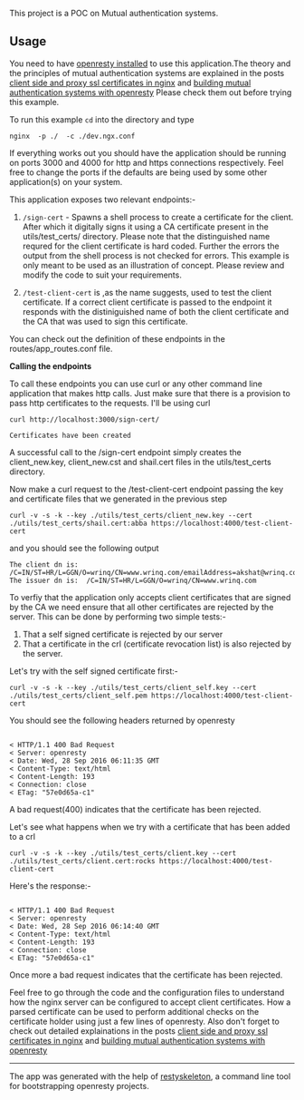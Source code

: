 This project is a POC on Mutual authentication systems.

## Usage

You need to have [openresty installed](https://openresty.org/en/installation.html) to use this application.The theory and the principles of mutual authentication systems are explained in the posts [client side and proxy ssl certificates in nginx](http://staticshin.com/programming/proxy-ssl-cert-in-nginx.html) and [building mutual authentication systems with openresty](http://staticshin.com/programming/mutual_authentication_systems.html) Please check them out before trying this example.

To run this example `cd` into the directory and type


```
nginx  -p ./  -c ./dev.ngx.conf

```
If everything works out you should have the application should be running on ports 3000 and 4000 for http and https connections respectively.  Feel free to change the ports if the defaults are being used by some other application(s) on your system.

This application exposes two relevant endpoints:-

1. `/sign-cert` - Spawns a shell process to create a certificate for the client. After which it digitally signs it using a CA certificate present in the utils/test_certs/ directory. Please note that the distinguished name requred for the client certificate is hard coded. Further the errors the output from the shell process is not checked for errors. This example is only meant to be used as an illustration of concept. Please review and modify the code to suit your requirements. 

2. `/test-client-cert` is ,as the name suggests, used to test the client certificate. If a correct client certificate is passed to the endpoint it responds with the distiniguished name of both the client certificate and the CA that was used to sign this certificate.

You can check out the definition of these endpoints in the routes/app_routes.conf file.

**Calling the endpoints**

To call these endpoints you can use curl or any other command line application that makes http calls. Just make sure that there is a provision to pass http certificates to the requests. I'll be using curl

```
curl http://localhost:3000/sign-cert/

Certificates have been created

```

A successful call to the /sign-cert endpoint simply creates the client_new.key, client_new.cst and shail.cert files in the utils/test_certs directory.

Now make a curl request to the /test-client-cert endpoint passing the key and certificate files that we generated in the previous step

```
curl -v -s -k --key ./utils/test_certs/client_new.key --cert ./utils/test_certs/shail.cert:abba https://localhost:4000/test-client-cert

```
and you should see the following output

```
The client dn is:  /C=IN/ST=HR/L=GGN/O=wrinq/CN=www.wrinq.com/emailAddress=akshat@wrinq.com
The issuer dn is:  /C=IN/ST=HR/L=GGN/O=wrinq/CN=www.wrinq.com

```

To verfiy that the application only accepts client certificates that are signed by the CA we need ensure that all other certificates are rejected by the server. This can be done by performing two simple tests:- 

1. That a self signed certificate is rejected by our server
2. That a certificate in the crl (certificate revocation list) is also rejected by the server.


Let's try with the self signed certificate first:- 

```
curl -v -s -k --key ./utils/test_certs/client_self.key --cert ./utils/test_certs/client_self.pem https://localhost:4000/test-client-cert

```
You should see the following headers returned by openresty

```

< HTTP/1.1 400 Bad Request
< Server: openresty
< Date: Wed, 28 Sep 2016 06:11:35 GMT
< Content-Type: text/html
< Content-Length: 193
< Connection: close
< ETag: "57e0d65a-c1"

```
A bad request(400) indicates that the certificate has been rejected.

Let's see what happens when we try with a certificate that has been added to a crl

```
curl -v -s -k --key ./utils/test_certs/client.key --cert ./utils/test_certs/client.cert:rocks https://localhost:4000/test-client-cert

```

Here's the response:-

```

< HTTP/1.1 400 Bad Request
< Server: openresty
< Date: Wed, 28 Sep 2016 06:14:40 GMT
< Content-Type: text/html
< Content-Length: 193
< Connection: close
< ETag: "57e0d65a-c1"

```

Once more a bad request indicates that the certificate has been rejected.

Feel free to go through the code and the configuration files to understand how the nginx server can be configured to accept client certificates. How a parsed certificate can be used to perform additional checks on the certificate holder using just a few lines of openresty. Also don't forget to check out detailed explainations in the posts [client side and proxy ssl certificates in nginx](http://staticshin.com/programming/proxy-ssl-cert-in-nginx.html) and [building mutual authentication systems with openresty](http://staticshin.com/programming/mutual_authentication_systems.html)


-------

The app was generated with the help of [restyskeleton](https://github.com/brickcap/restyskeleton), a command line tool  for bootstrapping openresty projects.

